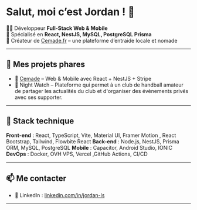 # Salut, moi c’est Jordan ! 👋

👨‍💻 Développeur **Full-Stack Web & Mobile**  
🎯 Spécialisé en **React, NestJS, MySQL, PostgreSQL Prisma**  
📱 Créateur de [Cemade.fr](https://cemade.fr) – une plateforme d’entraide locale et nomade

---

## 💼 Mes projets phares

- 🔁 [Cemade](https://cemade.fr) – Web & Mobile avec React + NestJS + Stripe
- 🔐 Night Watch – Plateforme qui permet à un club de handball amateur de partager les actualités du club et d'organiser des évènements privés avec ses supporter.

---

## 🧰 Stack technique

**Front-end** : React, TypeScript, Vite, Material UI, Framer Motion , React Bootstrap, Tailwind, Flowbite React
**Back-end** : Node.js, NestJS, Prisma ORM, MySQL, PostgreSQL
**Mobile** : Capacitor, Android Studio, IONIC
**DevOps** : Docker, OVH VPS, Vercel ,GitHub Actions, CI/CD

---

## 📫 Me contacter

- 💼 LinkedIn : [linkedin.com/in/jordan-ls](https://linkedin.com/in/jordan-ls)

---
